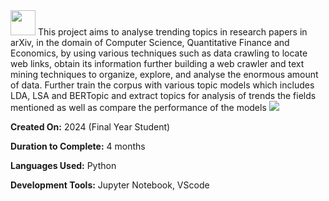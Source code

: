 <img src="https://i0.wp.com/lordlibidan.com/wp-content/uploads/2019/03/Running-Pikachu-GIF.gif?resize=480%2C342&ssl=1" width="40" height="40" />
This project aims to analyse trending topics in research papers in arXiv, in the domain of Computer Science, Quantitative Finance and Economics, by using various techniques such as data crawling to locate web links, obtain its information further building a web crawler and text mining techniques to organize, explore, and analyse the enormous amount of data. Further train the corpus with various topic models which includes LDA, LSA and BERTopic and extract topics for analysis of trends the fields mentioned as well as compare the performance of the models

<img src="https://64.media.tumblr.com/2ff10e1546e3de27f24fd7969b427ffc/tumblr_mtih08mmXW1rnvc1co1_500.gif"/>

**Created On:** 2024 (Final Year Student)

**Duration to Complete:** 4 months

**Languages Used:** Python

**Development Tools:** Jupyter Notebook, VScode


